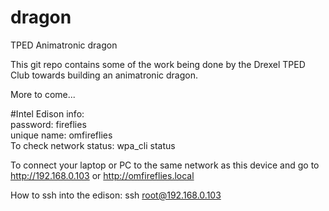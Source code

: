 # dragon
TPED Animatronic dragon

This git repo contains some of the work being done by the Drexel TPED Club towards building an animatronic dragon.

More to come...
















#Intel Edison info:  
password: fireflies  
unique name: omfireflies  
To check network status: wpa_cli status

To connect your laptop or PC to the same network as this device and go to http://192.168.0.103 or http://omfireflies.local

How to ssh into the edison: ssh root@192.168.0.103 
